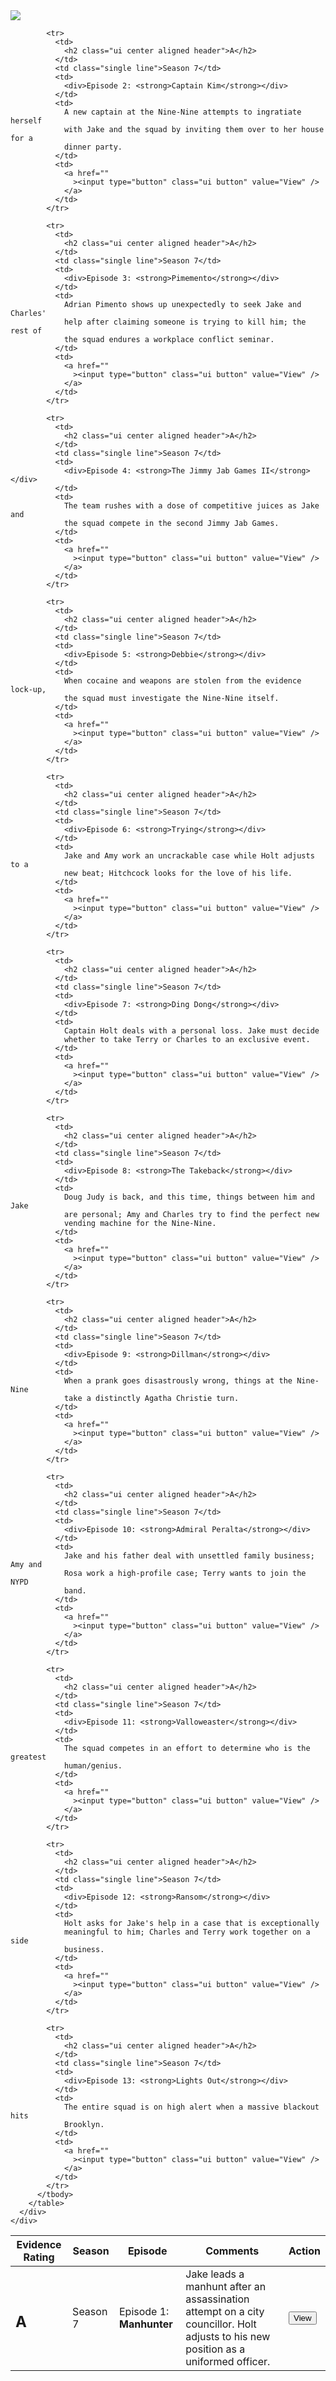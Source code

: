 <!DOCTYPE html>
<html>
  <head>
    <meta charset="UTF-8" />
    <title>Brooklyn Nine-Nine</title>
    <script
      src="https://cdnjs.cloudflare.com/ajax/libs/semantic-ui/2.4.1/semantic.min.js"
      integrity="sha512-dqw6X88iGgZlTsONxZK9ePmJEFrmHwpuMrsUChjAw1mRUhUITE5QU9pkcSox+ynfLhL15Sv2al5A0LVyDCmtUw=="
      crossorigin="anonymous"
    ></script>
    <link
      rel="stylesheet"
      href="https://cdnjs.cloudflare.com/ajax/libs/semantic-ui/2.4.1/semantic.min.css"
      integrity="sha512-8bHTC73gkZ7rZ7vpqUQThUDhqcNFyYi2xgDgPDHc+GXVGHXq+xPjynxIopALmOPqzo9JZj0k6OqqewdGO3EsrQ=="
      crossorigin="anonymous"
    />
  </head>
  <body>
    <div class="ui grid">
      <div class="sixteen wide column">
        <img
          class="ui fluid image"
          src="https://img1.looper.com/img/gallery/the-real-reason-fox-canceled-brooklyn-nine-nine/intro-1579801657.jpg"
        />
      </div>
      <div class="sixteen wide column">
        <table class="ui celled padded table">
          <thead>
            <tr>
              <th class="single line">Evidence Rating</th>
              <th>Season</th>
              <th>Episode</th>
              <th>Comments</th>
              <th>Action</th>
            </tr>
          </thead>
          <tbody>
            <tr>
              <td>
                <h2 class="ui center aligned header">A</h2>
              </td>
              <td class="single line">Season 7</td>
              <td>
                <div>Episode 1: <strong>Manhunter</strong></div>
              </td>
              <td>
                Jake leads a manhunt after an assassination attempt on a city
                councillor. Holt adjusts to his new position as a uniformed
                officer.
              </td>
              <td>
                <a
                  href="https://drive.google.com/file/d/1ROvnmwY4JAtP6YfJknXGksGSVXrm9DFf/view?usp=sharing"
                  ><input type="button" class="ui button" value="View" />
                </a>
              </td>
            </tr>

            <tr>
              <td>
                <h2 class="ui center aligned header">A</h2>
              </td>
              <td class="single line">Season 7</td>
              <td>
                <div>Episode 2: <strong>Captain Kim</strong></div>
              </td>
              <td>
                A new captain at the Nine-Nine attempts to ingratiate herself
                with Jake and the squad by inviting them over to her house for a
                dinner party.
              </td>
              <td>
                <a href=""
                  ><input type="button" class="ui button" value="View" />
                </a>
              </td>
            </tr>

            <tr>
              <td>
                <h2 class="ui center aligned header">A</h2>
              </td>
              <td class="single line">Season 7</td>
              <td>
                <div>Episode 3: <strong>Pimemento</strong></div>
              </td>
              <td>
                Adrian Pimento shows up unexpectedly to seek Jake and Charles'
                help after claiming someone is trying to kill him; the rest of
                the squad endures a workplace conflict seminar.
              </td>
              <td>
                <a href=""
                  ><input type="button" class="ui button" value="View" />
                </a>
              </td>
            </tr>

            <tr>
              <td>
                <h2 class="ui center aligned header">A</h2>
              </td>
              <td class="single line">Season 7</td>
              <td>
                <div>Episode 4: <strong>The Jimmy Jab Games II</strong></div>
              </td>
              <td>
                The team rushes with a dose of competitive juices as Jake and
                the squad compete in the second Jimmy Jab Games.
              </td>
              <td>
                <a href=""
                  ><input type="button" class="ui button" value="View" />
                </a>
              </td>
            </tr>

            <tr>
              <td>
                <h2 class="ui center aligned header">A</h2>
              </td>
              <td class="single line">Season 7</td>
              <td>
                <div>Episode 5: <strong>Debbie</strong></div>
              </td>
              <td>
                When cocaine and weapons are stolen from the evidence lock-up,
                the squad must investigate the Nine-Nine itself.
              </td>
              <td>
                <a href=""
                  ><input type="button" class="ui button" value="View" />
                </a>
              </td>
            </tr>

            <tr>
              <td>
                <h2 class="ui center aligned header">A</h2>
              </td>
              <td class="single line">Season 7</td>
              <td>
                <div>Episode 6: <strong>Trying</strong></div>
              </td>
              <td>
                Jake and Amy work an uncrackable case while Holt adjusts to a
                new beat; Hitchcock looks for the love of his life.
              </td>
              <td>
                <a href=""
                  ><input type="button" class="ui button" value="View" />
                </a>
              </td>
            </tr>

            <tr>
              <td>
                <h2 class="ui center aligned header">A</h2>
              </td>
              <td class="single line">Season 7</td>
              <td>
                <div>Episode 7: <strong>Ding Dong</strong></div>
              </td>
              <td>
                Captain Holt deals with a personal loss. Jake must decide
                whether to take Terry or Charles to an exclusive event.
              </td>
              <td>
                <a href=""
                  ><input type="button" class="ui button" value="View" />
                </a>
              </td>
            </tr>

            <tr>
              <td>
                <h2 class="ui center aligned header">A</h2>
              </td>
              <td class="single line">Season 7</td>
              <td>
                <div>Episode 8: <strong>The Takeback</strong></div>
              </td>
              <td>
                Doug Judy is back, and this time, things between him and Jake
                are personal; Amy and Charles try to find the perfect new
                vending machine for the Nine-Nine.
              </td>
              <td>
                <a href=""
                  ><input type="button" class="ui button" value="View" />
                </a>
              </td>
            </tr>

            <tr>
              <td>
                <h2 class="ui center aligned header">A</h2>
              </td>
              <td class="single line">Season 7</td>
              <td>
                <div>Episode 9: <strong>Dillman</strong></div>
              </td>
              <td>
                When a prank goes disastrously wrong, things at the Nine-Nine
                take a distinctly Agatha Christie turn.
              </td>
              <td>
                <a href=""
                  ><input type="button" class="ui button" value="View" />
                </a>
              </td>
            </tr>

            <tr>
              <td>
                <h2 class="ui center aligned header">A</h2>
              </td>
              <td class="single line">Season 7</td>
              <td>
                <div>Episode 10: <strong>Admiral Peralta</strong></div>
              </td>
              <td>
                Jake and his father deal with unsettled family business; Amy and
                Rosa work a high-profile case; Terry wants to join the NYPD
                band.
              </td>
              <td>
                <a href=""
                  ><input type="button" class="ui button" value="View" />
                </a>
              </td>
            </tr>

            <tr>
              <td>
                <h2 class="ui center aligned header">A</h2>
              </td>
              <td class="single line">Season 7</td>
              <td>
                <div>Episode 11: <strong>Valloweaster</strong></div>
              </td>
              <td>
                The squad competes in an effort to determine who is the greatest
                human/genius.
              </td>
              <td>
                <a href=""
                  ><input type="button" class="ui button" value="View" />
                </a>
              </td>
            </tr>

            <tr>
              <td>
                <h2 class="ui center aligned header">A</h2>
              </td>
              <td class="single line">Season 7</td>
              <td>
                <div>Episode 12: <strong>Ransom</strong></div>
              </td>
              <td>
                Holt asks for Jake's help in a case that is exceptionally
                meaningful to him; Charles and Terry work together on a side
                business.
              </td>
              <td>
                <a href=""
                  ><input type="button" class="ui button" value="View" />
                </a>
              </td>
            </tr>

            <tr>
              <td>
                <h2 class="ui center aligned header">A</h2>
              </td>
              <td class="single line">Season 7</td>
              <td>
                <div>Episode 13: <strong>Lights Out</strong></div>
              </td>
              <td>
                The entire squad is on high alert when a massive blackout hits
                Brooklyn.
              </td>
              <td>
                <a href=""
                  ><input type="button" class="ui button" value="View" />
                </a>
              </td>
            </tr>
          </tbody>
        </table>
      </div>
    </div>
  </body>
</html>
